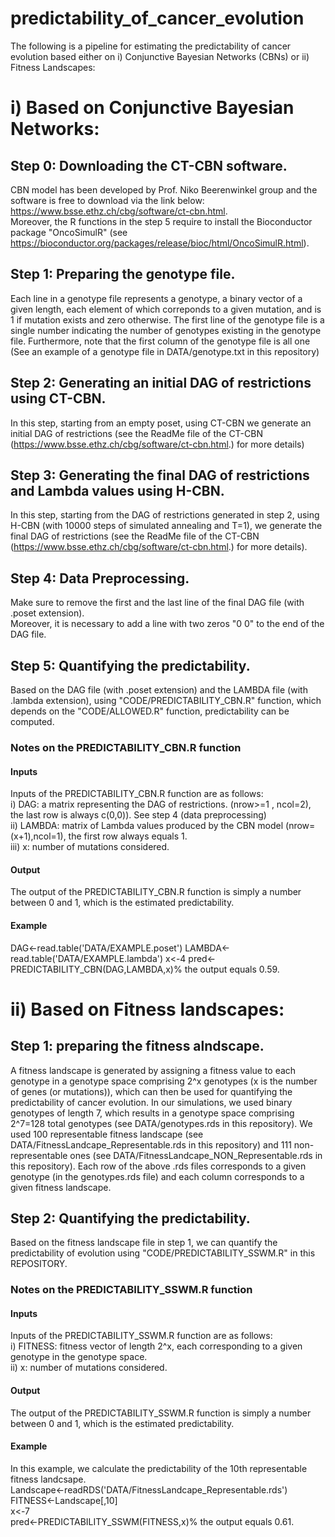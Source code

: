 # predictability_of_cancer_evolution
The following is a pipeline for estimating the predictability of cancer evolution based either on i) Conjunctive Bayesian Networks (CBNs) or ii) Fitness Landscapes:

# i) Based on Conjunctive Bayesian Networks:
## Step 0: Downloading the CT-CBN software.
CBN model has been developed by Prof. Niko Beerenwinkel group and the software is free to download via the link below:
https://www.bsse.ethz.ch/cbg/software/ct-cbn.html.  
Moreover, the R functions in the step 5 require to install the Bioconductor package "OncoSimulR" (see https://bioconductor.org/packages/release/bioc/html/OncoSimulR.html). 

## Step 1: Preparing the genotype file.
Each line in a genotype file represents a genotype, a binary vector of a given length, each element of which correponds to a given mutation, and is 1 if mutation exists and zero otherwise. The first line of the genotype file is a single number indicating the number of genotypes existing in the genotype file. Furthermore, note that the first column of the genotype file is all one (See an example of a genotype file in DATA/genotype.txt in this repository) 

## Step 2: Generating an initial DAG of restrictions using CT-CBN.
In this step, starting from an empty poset, using CT-CBN we generate an initial DAG of restrictions (see the ReadMe file of the CT-CBN (https://www.bsse.ethz.ch/cbg/software/ct-cbn.html.) for more details)

## Step 3: Generating the final DAG of restrictions and Lambda values using H-CBN.
In this step, starting from the DAG of restrictions generated in step 2, using H-CBN (with 10000 steps of simulated annealing and T=1), we generate the final DAG of restrictions (see the ReadMe file of the CT-CBN (https://www.bsse.ethz.ch/cbg/software/ct-cbn.html.) for more details).

## Step 4: Data Preprocessing.
Make sure to remove the first and the last line of the final DAG file (with .poset extension).   
Moreover, it is necessary to add a line with two zeros "0 0" to the end of the DAG file. 

## Step 5: Quantifying the predictability.
Based on the DAG file (with .poset extension) and the LAMBDA file (with .lambda extension), using "CODE/PREDICTABILITY_CBN.R" function, which depends on the "CODE/ALLOWED.R" function, predictability can be computed.

### Notes on the PREDICTABILITY_CBN.R function
#### Inputs
Inputs of the PREDICTABILITY_CBN.R function are as follows:  
i) DAG: a matrix representing the DAG of restrictions. (nrow>=1 , ncol=2), the last row is always c(0,0)). See step 4 (data preprocessing)  
ii) LAMBDA: matrix of Lambda values produced by the CBN model (nrow=(x+1),ncol=1), the first row always equals 1.  
iii) x: number of mutations considered.  
#### Output
The output of the PREDICTABILITY_CBN.R function is simply a number between 0 and 1, which is the estimated predictability.
#### Example
DAG<-read.table('DATA/EXAMPLE.poset')
LAMBDA<-read.table('DATA/EXAMPLE.lambda')
x<-4
pred<-PREDICTABILITY_CBN(DAG,LAMBDA,x)% the output equals 0.59.





# ii) Based on Fitness landscapes:

## Step 1: preparing the fitness alndscape.
A fitness landscape is generated by assigning a fitness value to each genotype in a genotype space comprising 2^x genotypes (x is the number of genes (or mutations)), which can then be used for quantifying the predictability of cancer evolution. 
In our simulations, we used binary genotypes of length 7, which results in a genotype space comprising 2^7=128 total genotypes (see DATA/genotypes.rds in this repository). We used 100 representable fitness landscape (see DATA/FitnessLandcape_Representable.rds in this repository) and 111 non-representable ones (see DATA/FitnessLandcape_NON_Representable.rds in this repository). Each row of the above .rds files corresponds to a given genotype (in the genotypes.rds file) and each column corresponds to a given fitness landscape. 

## Step 2: Quantifying the predictability.
Based on the fitness landscape file in step 1, we can quantify the predictability of evolution using "CODE/PREDICTABILITY_SSWM.R" in this REPOSITORY.

### Notes on the PREDICTABILITY_SSWM.R function
#### Inputs
Inputs of the PREDICTABILITY_SSWM.R function are as follows:  
i) FITNESS: fitness vector of length 2^x, each corresponding to a given genotype in the genotype space.  
ii) x: number of mutations considered.  
#### Output
The output of the PREDICTABILITY_SSWM.R function is simply a number between 0 and 1, which is the estimated predictability.
#### Example
In this example, we calculate the predictability of the 10th representable fitness landcsape.  
Landscape<-readRDS('DATA/FitnessLandcape_Representable.rds')  
FITNESS<-Landscape[,10]  
x<-7  
pred<-PREDICTABILITY_SSWM(FITNESS,x)% the output equals 0.61.  




